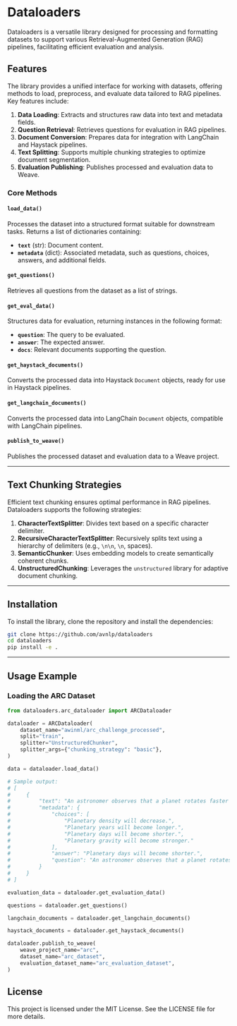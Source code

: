 # Dataloaders

Dataloaders is a versatile library designed for processing and formatting datasets to support various Retrieval-Augmented Generation (RAG) pipelines, facilitating efficient evaluation and analysis.

## Features

The library provides a unified interface for working with datasets, offering methods to load, preprocess, and evaluate data tailored to RAG pipelines. Key features include:

1. **Data Loading**: Extracts and structures raw data into text and metadata fields.
2. **Question Retrieval**: Retrieves questions for evaluation in RAG pipelines.
3. **Document Conversion**: Prepares data for integration with LangChain and Haystack pipelines.
4. **Text Splitting**: Supports multiple chunking strategies to optimize document segmentation.
5. **Evaluation Publishing**: Publishes processed and evaluation data to Weave.

### Core Methods

#### `load_data()`

Processes the dataset into a structured format suitable for downstream tasks. Returns a list of dictionaries containing:

- **`text`** (str): Document content.
- **`metadata`** (dict): Associated metadata, such as questions, choices, answers, and additional fields.

#### `get_questions()`

Retrieves all questions from the dataset as a list of strings.

#### `get_eval_data()`

Structures data for evaluation, returning instances in the following format:

- **`question`**: The query to be evaluated.
- **`answer`**: The expected answer.
- **`docs`**: Relevant documents supporting the question.

#### `get_haystack_documents()`

Converts the processed data into Haystack `Document` objects, ready for use in Haystack pipelines.

#### `get_langchain_documents()`

Converts the processed data into LangChain `Document` objects, compatible with LangChain pipelines.

#### `publish_to_weave()`

Publishes the processed dataset and evaluation data to a Weave project.

---

## Text Chunking Strategies

Efficient text chunking ensures optimal performance in RAG pipelines. Dataloaders supports the following strategies:

1. **CharacterTextSplitter**: Divides text based on a specific character delimiter.
2. **RecursiveCharacterTextSplitter**: Recursively splits text using a hierarchy of delimiters (e.g., `\n\n`, `\n`, spaces).
3. **SemanticChunker**: Uses embedding models to create semantically coherent chunks.
4. **UnstructuredChunking**: Leverages the `unstructured` library for adaptive document chunking.

---

## Installation

To install the library, clone the repository and install the dependencies:

```bash
git clone https://github.com/avnlp/dataloaders
cd dataloaders
pip install -e .
```

---

## Usage Example

### Loading the ARC Dataset

```python
from dataloaders.arc_dataloader import ARCDataloader

dataloader = ARCDataloader(
    dataset_name="awinml/arc_challenge_processed",
    split="train",
    splitter="UnstructuredChunker",
    splitter_args={"chunking_strategy": "basic"},
)

data = dataloader.load_data()

# Sample output:
# [
#     {
#         "text": "An astronomer observes that a planet rotates faster after a meteorite impact. Which is the most likely effect of this increase in rotation?",
#         "metadata": {
#             "choices": [
#                 "Planetary density will decrease.",
#                 "Planetary years will become longer.",
#                 "Planetary days will become shorter.",
#                 "Planetary gravity will become stronger."
#             ],
#             "answer": "Planetary days will become shorter.",
#             "question": "An astronomer observes that a planet rotates faster..."
#         }
#     }
# ]

evaluation_data = dataloader.get_evaluation_data()

questions = dataloader.get_questions()

langchain_documents = dataloader.get_langchain_documents()

haystack_documents = dataloader.get_haystack_documents()

dataloader.publish_to_weave(
    weave_project_name="arc",
    dataset_name="arc_dataset",
    evaluation_dataset_name="arc_evaluation_dataset",
)
```

## License

This project is licensed under the MIT License. See the LICENSE file for more details.
